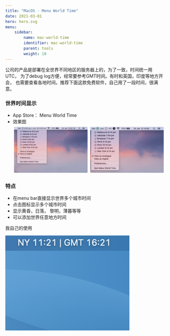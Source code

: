 ```yaml
---
title: "MacOS - Menu World Time"
date: 2021-03-01
hero: hero.svg
menu:
    sidebar:
        name: mac-world-time
        identifier: mac-world-time
        parent: tools
        weight: 10
---
```


公司的产品是部署在全世界不同地区的服务器上的，为了一致，时间统一用UTC， 为了debug log方便，经常要参考GMT时间。有时和英国，印度等地方开会，
也需要查看各地时间。推荐下面这款免费软件，自己用了一段时间，很满意。


### 世界时间显示
* App Store： Menu World Time
* 效果图
  ![Alt text](/images/posts/tools/world-time.png)
  
### 特点
* 在menu bar直接显示世界多个城市时间
* 点击图标显示多个城市时间
* 显示黄昏，日落， 黎明，薄暮等等
* 可以添加世界任意地方时间

我自己的使用

![Alt text](/images/posts/tools/world-time-me.png)